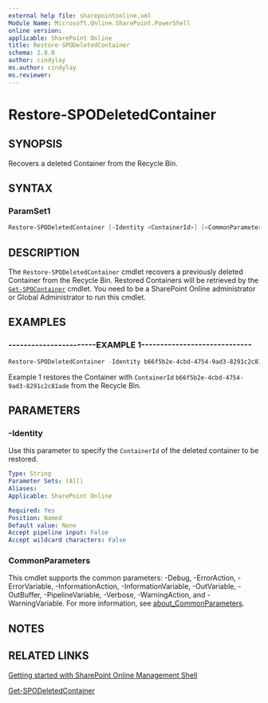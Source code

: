 ```yaml
---
external help file: sharepointonline.xml
Module Name: Microsoft.Online.SharePoint.PowerShell
online version: 
applicable: SharePoint Online
title: Restore-SPODeletedContainer
schema: 2.0.0
author: cindylay
ms.author: cindylay
ms.reviewer:
---
```


# Restore-SPODeletedContainer​

## SYNOPSIS

Recovers a deleted Container from the Recycle Bin. 

## SYNTAX

### ParamSet1

```powershell
Restore-SPODeletedContainer [–Identity <ContainerId>​] [<CommonParameters>]
```

## DESCRIPTION

The `Restore-SPODeletedContainer` cmdlet recovers a previously deleted Container from the Recycle Bin. Restored Containers will be retrieved by the [`Get-SPOContainer`](./Get-SPOContainer.md) cmdlet. You need to be a SharePoint Online administrator or Global Administrator to run this cmdlet.



## EXAMPLES

### -----------------------EXAMPLE 1-----------------------------

```powershell
Restore-SPODeletedContainer -Identity b66f5b2e-4cbd-4754-9ad3-8291c2c81ade
```
Example 1 restores the Container with `ContainerId` `b66f5b2e-4cbd-4754-9ad3-8291c2c81ade` from the Recycle Bin.


## PARAMETERS



### -Identity

Use this parameter to specify the `ContainerId` of the deleted container to be restored.
 
```yaml
Type: String
Parameter Sets: (All)
Aliases:
Applicable: SharePoint Online

Required: Yes
Position: Named
Default value: None
Accept pipeline input: False
Accept wildcard characters: False
```



### CommonParameters

This cmdlet supports the common parameters: -Debug, -ErrorAction, -ErrorVariable, -InformationAction, -InformationVariable, -OutVariable, -OutBuffer, -PipelineVariable, -Verbose, -WarningAction, and -WarningVariable. For more information, see [about_CommonParameters](https://go.microsoft.com/fwlink/?LinkID=113216).


## NOTES

## RELATED LINKS

[Getting started with SharePoint Online Management Shell](/powershell/sharepoint/sharepoint-online/connect-sharepoint-online?view=sharepoint-ps)

[Get-SPODeletedContainer](./Get-SPODeletedContainer.md)
